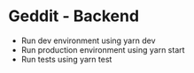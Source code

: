 # Geddit - Backend

-   Run dev environment using yarn dev
-   Run production environment using yarn start
-   Run tests using yarn test
